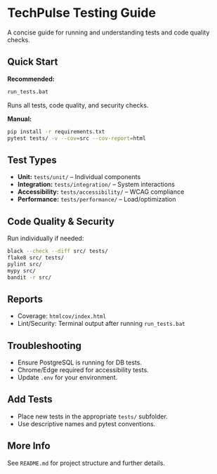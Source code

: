 # TechPulse Testing Guide

A concise guide for running and understanding tests and code quality checks.

## Quick Start

**Recommended:**  
```bat
run_tests.bat
```
Runs all tests, code quality, and security checks.

**Manual:**  
```bash
pip install -r requirements.txt
pytest tests/ -v --cov=src --cov-report=html
```

## Test Types

- **Unit:** `tests/unit/` – Individual components
- **Integration:** `tests/integration/` – System interactions
- **Accessibility:** `tests/accessibility/` – WCAG compliance
- **Performance:** `tests/performance/` – Load/optimization

## Code Quality & Security

Run individually if needed:
```bash
black --check --diff src/ tests/
flake8 src/ tests/
pylint src/
mypy src/
bandit -r src/
```

## Reports

- Coverage: `htmlcov/index.html`
- Lint/Security: Terminal output after running `run_tests.bat`

## Troubleshooting

- Ensure PostgreSQL is running for DB tests.
- Chrome/Edge required for accessibility tests.
- Update `.env` for your environment.

## Add Tests

- Place new tests in the appropriate `tests/` subfolder.
- Use descriptive names and pytest conventions.

## More Info

See `README.md` for project structure and further details.